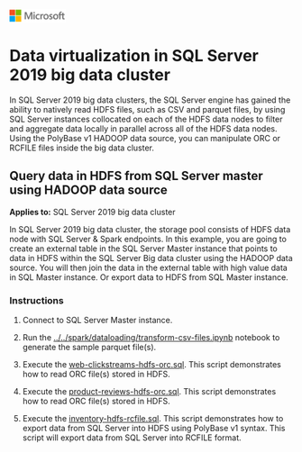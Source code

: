 ![](./media/solutions-microsoft-logo-small.png)
# Data virtualization in SQL Server 2019 big data cluster

In SQL Server 2019 big data clusters, the SQL Server engine has gained the ability to natively read HDFS files, such as CSV and parquet files, by using SQL Server instances collocated on each of the HDFS data nodes to filter and aggregate data locally in parallel across all of the HDFS data nodes. Using the PolyBase v1 HADOOP data source, you can manipulate ORC or RCFILE files inside the big data cluster.

## Query data in HDFS from SQL Server master using HADOOP data source

**Applies to:** SQL Server 2019 big data cluster

In SQL Server 2019 big data cluster, the storage pool consists of HDFS data node with SQL Server & Spark endpoints. In this example, you are going to create an external table in the SQL Server Master instance that points to data in HDFS within the SQL Server Big data cluster using the HADOOP data source. You will then join the data in the external table with high value data in SQL Master instance. Or export data to HDFS from SQL Master instance.

### Instructions

1. Connect to SQL Server Master instance.

1. Run the [../../spark/dataloading/transform-csv-files.ipynb](../../spark/dataloading/transform-csv-files.ipynb/) notebook to generate the sample parquet file(s).

1. Execute the [web-clickstreams-hdfs-orc.sql](web-clickstreams-hdfs-orc.sql). This script demonstrates how to read ORC file(s) stored in HDFS.

1. Execute the [product-reviews-hdfs-orc.sql](product-reviews-hdfs-orc.sql). This script demonstrates how to read ORC file(s) stored in HDFS.

1. Execute the [inventory-hdfs-rcfile.sql](inventory-hdfs-rcfile.sql). This script demonstrates how to export data from SQL Server into HDFS using PolyBase v1 syntax. This script will export data from SQL Server into RCFILE format.